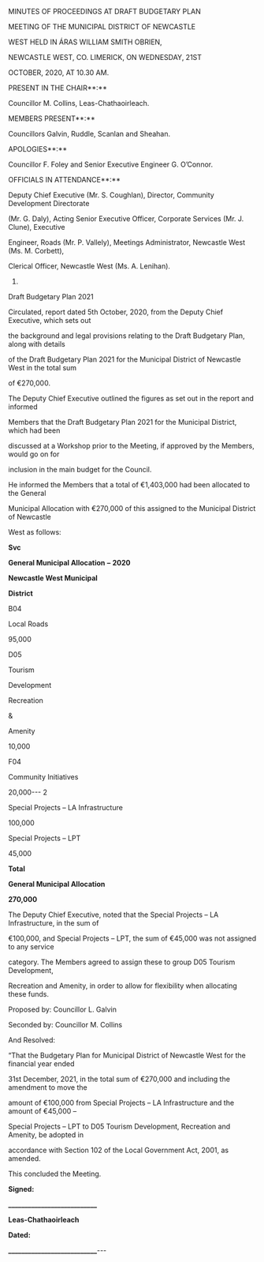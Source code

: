 MINUTES OF PROCEEDINGS AT DRAFT BUDGETARY PLAN

MEETING OF THE MUNICIPAL DISTRICT OF NEWCASTLE

WEST HELD IN ÁRAS WILLIAM SMITH OBRIEN,

NEWCASTLE WEST, CO. LIMERICK, ON WEDNESDAY, 21ST

OCTOBER, 2020, AT 10.30 AM.

PRESENT IN THE CHAIR**:**

Councillor M. Collins, Leas-Chathaoirleach.

MEMBERS PRESENT**:**

Councillors Galvin, Ruddle, Scanlan and Sheahan.

APOLOGIES**:**

Councillor F. Foley and Senior Executive Engineer G. O’Connor.

OFFICIALS IN ATTENDANCE**:**

Deputy Chief Executive (Mr. S. Coughlan), Director, Community Development Directorate

(Mr. G. Daly), Acting Senior Executive Officer, Corporate Services (Mr. J. Clune), Executive

Engineer, Roads (Mr. P. Vallely), Meetings Administrator, Newcastle West (Ms. M. Corbett),

Clerical Officer, Newcastle West (Ms. A. Lenihan).

1.

Draft Budgetary Plan 2021

Circulated, report dated 5th October, 2020, from the Deputy Chief Executive, which sets out

the background and legal provisions relating to the Draft Budgetary Plan, along with details

of the Draft Budgetary Plan 2021 for the Municipal District of Newcastle West in the total sum

of €270,000.

The Deputy Chief Executive outlined the figures as set out in the report and informed

Members that the Draft Budgetary Plan 2021 for the Municipal District, which had been

discussed at a Workshop prior to the Meeting, if approved by the Members, would go on for

inclusion in the main budget for the Council.

He informed the Members that a total of €1,403,000 had been allocated to the General

Municipal Allocation with €270,000 of this assigned to the Municipal District of Newcastle

West as follows:

**Svc**

**General Municipal Allocation** **–** **2020**

**Newcastle West Municipal**

**District**

B04

Local Roads

95,000

D05

Tourism

Development

Recreation

&

Amenity

10,000

F04

Community Initiatives

20,000---
2

Special Projects – LA Infrastructure

100,000

Special Projects – LPT

45,000

**Total**

**General Municipal Allocation**

**270,000**

The Deputy Chief Executive, noted that the Special Projects – LA Infrastructure, in the sum of

€100,000, and Special Projects – LPT, the sum of €45,000 was not assigned to any service

category. The Members agreed to assign these to group D05 Tourism Development,

Recreation and Amenity, in order to allow for flexibility when allocating these funds.

Proposed by: Councillor L. Galvin

Seconded by: Councillor M. Collins

And Resolved:

“That the Budgetary Plan for Municipal District of Newcastle West for the financial year ended

31st December, 2021, in the total sum of €270,000 and including the amendment to move the

amount of €100,000 from Special Projects – LA Infrastructure and the amount of €45,000 –

Special Projects – LPT to D05 Tourism Development, Recreation and Amenity, be adopted in

accordance with Section 102 of the Local Government Act, 2001, as amended.

This concluded the Meeting.

**Signed:**

**\_\_\_\_\_\_\_\_\_\_\_\_\_\_\_\_\_\_\_\_\_\_\_\_\_\_\_**

**Leas-Chathaoirleach**

**Dated:**

**\_\_\_\_\_\_\_\_\_\_\_\_\_\_\_\_\_\_\_\_\_\_\_\_\_\_\_**---
